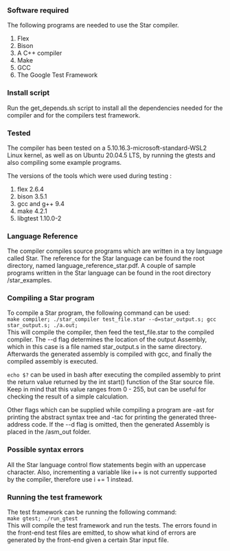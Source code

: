 ### Software required
The following programs are needed to use the Star compiler.
1. Flex
2. Bison
3. A C++ compiler
4. Make
5. GCC
6. The Google Test Framework

### Install script
Run the get_depends.sh script to install all the dependencies needed for the compiler and for the compilers test framework.

### Tested
The compiler has been tested on a 5.10.16.3-microsoft-standard-WSL2 Linux kernel,
as well as on Ubuntu 20.04.5 LTS, by running the gtests and also compiling some example programs.

The versions of the tools which were used during testing :
1. flex 2.6.4
2. bison 3.5.1
3. gcc and g++ 9.4
4. make 4.2.1
5. libgtest 1.10.0-2

### Language Reference
The compiler compiles source programs which are written in a toy language called Star. The reference for the Star language can be found the root directory, named language_reference_star.pdf. A couple of sample programs written in the Star language can be found in the root directory /star_examples.

### Compiling a Star program
To compile a Star program, the following command can be used:  
`make compiler; ./star_compiler test_file.star --d=star_output.s; gcc star_output.s; ./a.out;`  
This will compile the compiler, then feed the test_file.star to the compiled compiler.
The --d flag determines the location of the output Assembly, which in this case is a file named star_output.s in the same directory.
Afterwards the generated assembly is compiled with gcc, and finally the compiled assembly is executed.

`echo $?` can be used in bash after executing the compiled assembly to print the return value returned by the int start() function of the Star source file. Keep in mind that this value ranges from 0 - 255, but can be useful for checking the result of a simple calculation.

Other flags which can be supplied while compiling a program are -ast for printing the abstract syntax tree and -tac for printing the generated three-address code. If the --d flag is omitted, then the generated Assembly is placed in the /asm_out folder.


### Possible syntax errors
All the Star language control flow statements begin with an uppercase character. Also, incrementing a variable like i++ is not currently supported by the compiler, therefore use i += 1 instead.

### Running the test framework
The test framework can be running the following command:   
`make gtest; ./run_gtest`  
This will compile the test framework and run the tests. The errors found in the front-end test files are emitted, to show what kind of errors are generated by the front-end given a certain Star input file.

